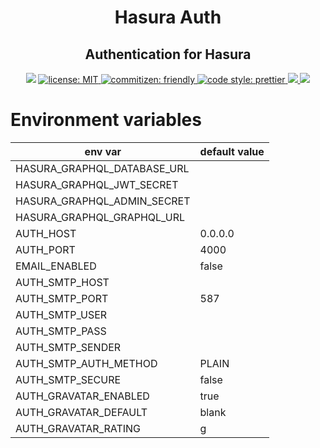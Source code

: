 <h1 align="center">Hasura Auth</h1>
<h2 align="center">Authentication for Hasura</h2>

<p align="center">
  <img src="https://img.shields.io/badge/version-2.2.1-blue.svg?cacheSeconds=2592000" />
  <a href="LICENSE">
    <img src="https://img.shields.io/badge/license-MIT-yellow.svg" alt="license: MIT" />
  </a>
  <a href="https://commitizen.github.io/cz-cli">
    <img src="https://img.shields.io/badge/commitizen-friendly-brightgreen.svg" alt="commitizen: friendly" />
  </a>
  <a href="https://prettier.io">
    <img src="https://img.shields.io/badge/code_style-prettier-ff69b4.svg" alt="code style: prettier" />
  </a>
  <a href="https://github.com/nhost/hasura-auth/actions?query=workflow%Build+branch%3Amain+event%3Apush">
    <img src="https://github.com/nhost/hasura-auth/workflows/Build/badge.svg?branch=main"/>
  </a>
  <a href="https://codecov.io/gh/nhost/hasura-auth/branch/main">
    <img src="https://codecov.io/gh/nhost/hasura-auth/branch/main/graph/badge.svg"
    />
  </a>
</p>

# Environment variables

| env var                     | default value |
| --------------------------- | ------------- |
| HASURA_GRAPHQL_DATABASE_URL |               |
| HASURA_GRAPHQL_JWT_SECRET   |               |
| HASURA_GRAPHQL_ADMIN_SECRET |               |
| HASURA_GRAPHQL_GRAPHQL_URL  |               |
| AUTH_HOST                   | 0.0.0.0       |
| AUTH_PORT                   | 4000          |
| EMAIL_ENABLED               | false         |
| AUTH_SMTP_HOST              |               |
| AUTH_SMTP_PORT              | 587           |
| AUTH_SMTP_USER              |               |
| AUTH_SMTP_PASS              |               |
| AUTH_SMTP_SENDER            |               |
| AUTH_SMTP_AUTH_METHOD       | PLAIN         |
| AUTH_SMTP_SECURE            | false         |
| AUTH_GRAVATAR_ENABLED       | true          |
| AUTH_GRAVATAR_DEFAULT       | blank         |
| AUTH_GRAVATAR_RATING        | g             |
